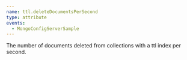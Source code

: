 ```yaml
---
name: ttl.deleteDocumentsPerSecond
type: attribute
events:
  - MongoConfigServerSample
---
```


The number of documents deleted from collections with a ttl index per second.